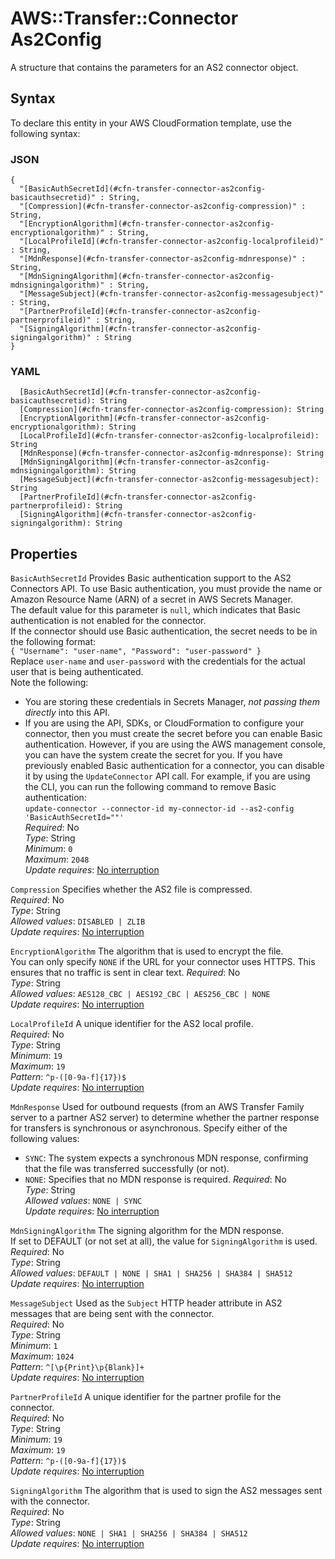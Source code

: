# AWS::Transfer::Connector As2Config<a name="aws-properties-transfer-connector-as2config"></a>

A structure that contains the parameters for an AS2 connector object\.

## Syntax<a name="aws-properties-transfer-connector-as2config-syntax"></a>

To declare this entity in your AWS CloudFormation template, use the following syntax:

### JSON<a name="aws-properties-transfer-connector-as2config-syntax.json"></a>

```
{
  "[BasicAuthSecretId](#cfn-transfer-connector-as2config-basicauthsecretid)" : String,
  "[Compression](#cfn-transfer-connector-as2config-compression)" : String,
  "[EncryptionAlgorithm](#cfn-transfer-connector-as2config-encryptionalgorithm)" : String,
  "[LocalProfileId](#cfn-transfer-connector-as2config-localprofileid)" : String,
  "[MdnResponse](#cfn-transfer-connector-as2config-mdnresponse)" : String,
  "[MdnSigningAlgorithm](#cfn-transfer-connector-as2config-mdnsigningalgorithm)" : String,
  "[MessageSubject](#cfn-transfer-connector-as2config-messagesubject)" : String,
  "[PartnerProfileId](#cfn-transfer-connector-as2config-partnerprofileid)" : String,
  "[SigningAlgorithm](#cfn-transfer-connector-as2config-signingalgorithm)" : String
}
```

### YAML<a name="aws-properties-transfer-connector-as2config-syntax.yaml"></a>

```
  [BasicAuthSecretId](#cfn-transfer-connector-as2config-basicauthsecretid): String
  [Compression](#cfn-transfer-connector-as2config-compression): String
  [EncryptionAlgorithm](#cfn-transfer-connector-as2config-encryptionalgorithm): String
  [LocalProfileId](#cfn-transfer-connector-as2config-localprofileid): String
  [MdnResponse](#cfn-transfer-connector-as2config-mdnresponse): String
  [MdnSigningAlgorithm](#cfn-transfer-connector-as2config-mdnsigningalgorithm): String
  [MessageSubject](#cfn-transfer-connector-as2config-messagesubject): String
  [PartnerProfileId](#cfn-transfer-connector-as2config-partnerprofileid): String
  [SigningAlgorithm](#cfn-transfer-connector-as2config-signingalgorithm): String
```

## Properties<a name="aws-properties-transfer-connector-as2config-properties"></a>

`BasicAuthSecretId`  <a name="cfn-transfer-connector-as2config-basicauthsecretid"></a>
Provides Basic authentication support to the AS2 Connectors API\. To use Basic authentication, you must provide the name or Amazon Resource Name \(ARN\) of a secret in AWS Secrets Manager\.  
The default value for this parameter is `null`, which indicates that Basic authentication is not enabled for the connector\.  
If the connector should use Basic authentication, the secret needs to be in the following format:  
 `{ "Username": "user-name", "Password": "user-password" }`   
Replace `user-name` and `user-password` with the credentials for the actual user that is being authenticated\.  
Note the following:  
+ You are storing these credentials in Secrets Manager, *not passing them directly* into this API\.
+ If you are using the API, SDKs, or CloudFormation to configure your connector, then you must create the secret before you can enable Basic authentication\. However, if you are using the AWS management console, you can have the system create the secret for you\.
If you have previously enabled Basic authentication for a connector, you can disable it by using the `UpdateConnector` API call\. For example, if you are using the CLI, you can run the following command to remove Basic authentication:  
 `update-connector --connector-id my-connector-id --as2-config 'BasicAuthSecretId=""'`   
*Required*: No  
*Type*: String  
*Minimum*: `0`  
*Maximum*: `2048`  
*Update requires*: [No interruption](https://docs.aws.amazon.com/AWSCloudFormation/latest/UserGuide/using-cfn-updating-stacks-update-behaviors.html#update-no-interrupt)

`Compression`  <a name="cfn-transfer-connector-as2config-compression"></a>
Specifies whether the AS2 file is compressed\.  
*Required*: No  
*Type*: String  
*Allowed values*: `DISABLED | ZLIB`  
*Update requires*: [No interruption](https://docs.aws.amazon.com/AWSCloudFormation/latest/UserGuide/using-cfn-updating-stacks-update-behaviors.html#update-no-interrupt)

`EncryptionAlgorithm`  <a name="cfn-transfer-connector-as2config-encryptionalgorithm"></a>
The algorithm that is used to encrypt the file\.  
You can only specify `NONE` if the URL for your connector uses HTTPS\. This ensures that no traffic is sent in clear text\.
*Required*: No  
*Type*: String  
*Allowed values*: `AES128_CBC | AES192_CBC | AES256_CBC | NONE`  
*Update requires*: [No interruption](https://docs.aws.amazon.com/AWSCloudFormation/latest/UserGuide/using-cfn-updating-stacks-update-behaviors.html#update-no-interrupt)

`LocalProfileId`  <a name="cfn-transfer-connector-as2config-localprofileid"></a>
A unique identifier for the AS2 local profile\.  
*Required*: No  
*Type*: String  
*Minimum*: `19`  
*Maximum*: `19`  
*Pattern*: `^p-([0-9a-f]{17})$`  
*Update requires*: [No interruption](https://docs.aws.amazon.com/AWSCloudFormation/latest/UserGuide/using-cfn-updating-stacks-update-behaviors.html#update-no-interrupt)

`MdnResponse`  <a name="cfn-transfer-connector-as2config-mdnresponse"></a>
Used for outbound requests \(from an AWS Transfer Family server to a partner AS2 server\) to determine whether the partner response for transfers is synchronous or asynchronous\. Specify either of the following values:  
+  `SYNC`: The system expects a synchronous MDN response, confirming that the file was transferred successfully \(or not\)\.
+  `NONE`: Specifies that no MDN response is required\.
*Required*: No  
*Type*: String  
*Allowed values*: `NONE | SYNC`  
*Update requires*: [No interruption](https://docs.aws.amazon.com/AWSCloudFormation/latest/UserGuide/using-cfn-updating-stacks-update-behaviors.html#update-no-interrupt)

`MdnSigningAlgorithm`  <a name="cfn-transfer-connector-as2config-mdnsigningalgorithm"></a>
The signing algorithm for the MDN response\.  
If set to DEFAULT \(or not set at all\), the value for `SigningAlgorithm` is used\.
*Required*: No  
*Type*: String  
*Allowed values*: `DEFAULT | NONE | SHA1 | SHA256 | SHA384 | SHA512`  
*Update requires*: [No interruption](https://docs.aws.amazon.com/AWSCloudFormation/latest/UserGuide/using-cfn-updating-stacks-update-behaviors.html#update-no-interrupt)

`MessageSubject`  <a name="cfn-transfer-connector-as2config-messagesubject"></a>
Used as the `Subject` HTTP header attribute in AS2 messages that are being sent with the connector\.  
*Required*: No  
*Type*: String  
*Minimum*: `1`  
*Maximum*: `1024`  
*Pattern*: `^[\p{Print}\p{Blank}]+`  
*Update requires*: [No interruption](https://docs.aws.amazon.com/AWSCloudFormation/latest/UserGuide/using-cfn-updating-stacks-update-behaviors.html#update-no-interrupt)

`PartnerProfileId`  <a name="cfn-transfer-connector-as2config-partnerprofileid"></a>
A unique identifier for the partner profile for the connector\.  
*Required*: No  
*Type*: String  
*Minimum*: `19`  
*Maximum*: `19`  
*Pattern*: `^p-([0-9a-f]{17})$`  
*Update requires*: [No interruption](https://docs.aws.amazon.com/AWSCloudFormation/latest/UserGuide/using-cfn-updating-stacks-update-behaviors.html#update-no-interrupt)

`SigningAlgorithm`  <a name="cfn-transfer-connector-as2config-signingalgorithm"></a>
The algorithm that is used to sign the AS2 messages sent with the connector\.  
*Required*: No  
*Type*: String  
*Allowed values*: `NONE | SHA1 | SHA256 | SHA384 | SHA512`  
*Update requires*: [No interruption](https://docs.aws.amazon.com/AWSCloudFormation/latest/UserGuide/using-cfn-updating-stacks-update-behaviors.html#update-no-interrupt)